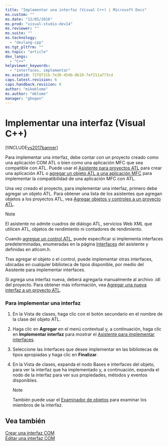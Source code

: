 ```yaml
---
title: "Implementar una interfaz (Visual C++) | Microsoft Docs"
ms.custom: ""
ms.date: "12/05/2016"
ms.prod: "visual-studio-dev14"
ms.reviewer: ""
ms.suite: ""
ms.technology: 
  - "devlang-cpp"
ms.tgt_pltfrm: ""
ms.topic: "article"
dev_langs: 
  - "C++"
helpviewer_keywords: 
  - "interfaces, implementar"
ms.assetid: 72f8731b-7e36-45db-8b10-7ef211a773cd
caps.latest.revision: 6
caps.handback.revision: 6
author: "mikeblome"
ms.author: "mblome"
manager: "ghogen"
---
```

# Implementar una interfaz (Visual C++)
[!INCLUDE[vs2017banner](../assembler/inline/includes/vs2017banner.md)]

Para implementar una interfaz, debe contar con un proyecto creado como una aplicación COM ATL o bien como una aplicación MFC que sea compatible con ATL.  Puede usar el [Asistente para proyectos ATL](../atl/reference/atl-project-wizard.md) para crear una aplicación ATL o [agregar un objeto ATL a una aplicación MFC](../mfc/reference/adding-atl-support-to-your-mfc-project.md) para implementar la compatibilidad de una aplicación MFC con ATL.  
  
 Una vez creado el proyecto, para implementar una interfaz, primero debe agregar un objeto ATL.  Para obtener una lista de los asistentes que agregan objetos a los proyectos ATL, vea [Agregar objetos y controles a un proyecto ATL](../atl/reference/adding-objects-and-controls-to-an-atl-project.md).  
  
> [!NOTE]
>  El asistente no admite cuadros de diálogo ATL, servicios Web XML que utilicen ATL, objetos de rendimiento ni contadores de rendimiento.  
  
 Cuando [agregue un control ATL](../atl/reference/adding-an-atl-control.md), puede especificar si implementa interfaces predeterminadas, enumeradas en la página [Interfaces](../atl/reference/interfaces-atl-control-wizard.md) del asistente y definidas en atlcom.h.  
  
 Tras agregar el objeto o el control, puede implementar otras interfaces, ubicadas en cualquier biblioteca de tipos disponible, por medio del Asistente para implementar interfaces.  
  
 Si agrega una interfaz nueva, deberá agregarla manualmente al archivo .idl del proyecto.  Para obtener más información, vea [Agregar una nueva interfaz a un proyecto ATL](../atl/reference/adding-a-new-interface-in-an-atl-project.md).  
  
### Para implementar una interfaz  
  
1.  En la Vista de clases, haga clic con el botón secundario en el nombre de la clase del objeto ATL.  
  
2.  Haga clic en **Agregar** en el menú contextual y, a continuación, haga clic en **Implementar interfaz** para mostrar el [Asistente para implementar interfaces](../ide/implement-interface-wizard.md).  
  
3.  Seleccione las interfaces que desee implementar en las bibliotecas de tipos apropiadas y haga clic en **Finalizar**.  
  
4.  En la Vista de clases, expanda el nodo Bases e interfaces del objeto, para ver la interfaz que ha implementado y, a continuación, expanda el nodo de la interfaz para ver sus propiedades, métodos y eventos disponibles.  
  
    > [!NOTE]
    >  También puede usar el [Examinador de objetos](http://msdn.microsoft.com/es-es/f89acfc5-1152-413d-9f56-3dc16e3f0470) para examinar los miembros de la interfaz.  
  
## Vea también  
 [Crear una interfaz COM](../ide/creating-a-com-interface-visual-cpp.md)   
 [Editar una interfaz COM](../ide/editing-a-com-interface.md)